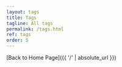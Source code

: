 ```yaml
---
layout: tags
title: Tags
tagline: All tags
permalink: /tags.html
ref: tags
order: 5
---
```


[Back to Home Page]({{ '/' | absolute_url }})
